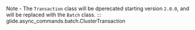 Note - The `Transaction` class will be dperecated starting version `2.0.0`, and will be replaced with the `Batch` class.
::: glide.async_commands.batch.ClusterTransaction
